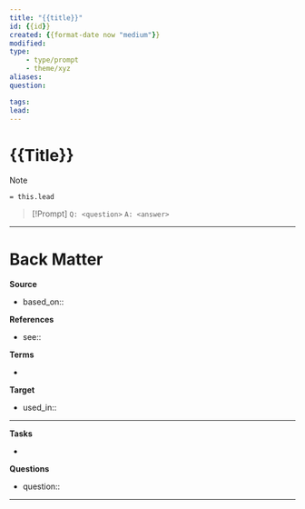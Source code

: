 ```yaml
---
title: "{{title}}"
id: {{id}}
created: {{format-date now "medium"}}
modified:
type: 
    - type/prompt
    - theme/xyz
aliases:
question: 

tags:
lead:
---
```

# {{Title}}

<!-- Detailed question from short title in front matter -->

> [!Note]
> `= this.lead`

> [!Prompt]
> `Q: <question>` 
> `A: <answer>`

<!-- Detailed response or dialog  -->



---
# Back Matter

**Source**
<!-- Always keep a link to the source- --> 
- based_on::

**References**
<!-- Links to pages not referenced in the content. see: [[related note]] because <reason> -->
- see:: 

**Terms**
<!-- Links to definition pages. -->
- 

**Target**
<!-- Link to project note or externaly published content. -->
- used_in::

---
**Tasks**
<!-- What remains to be done with this note? --> 
- 

**Questions**
<!-- What remains for you to consider? --> 
- question::

---
